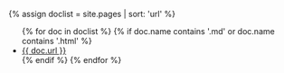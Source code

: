 {% assign doclist = site.pages | sort: 'url'  %}
    <ul>
       {% for doc in doclist %}
            {% if doc.name contains '.md' or doc.name contains '.html' %}
                <li><a href="{{ site.baseurl }}{{ doc.url }}">{{ doc.url }}</a></li>
            {% endif %}
        {% endfor %}
    </ul>

